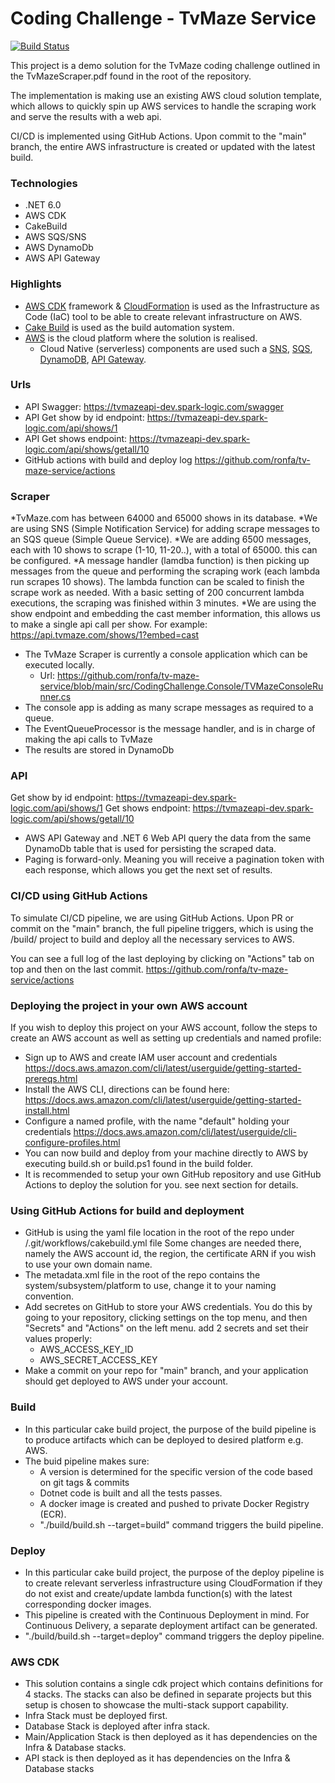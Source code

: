# Coding Challenge - TvMaze Service 

[![Build Status](https://travis-ci.org/joemccann/dillinger.svg?branch=master)](https://travis-ci.org/joemccann/dillinger)

This project is a demo solution for the TvMaze coding challenge outlined in the TvMazeScraper.pdf found in the root of the repository.

The implementation is making use an existing AWS cloud solution template, which allows to quickly spin up AWS services to handle the scraping work and serve the results with a web api.

CI/CD is implemented using GitHub Actions. Upon commit to the "main" branch, the entire AWS infrastructure is created or updated with the latest build.

### Technologies
* .NET 6.0
* AWS CDK
* CakeBuild
* AWS SQS/SNS
* AWS DynamoDb
* AWS API Gateway

### Highlights

* [AWS CDK](https://aws.amazon.com/cdk/) framework & [CloudFormation](https://aws.amazon.com/cloudformation/) is used as the Infrastructure as Code (IaC) tool to be able to create relevant infrastructure on AWS.
* [Cake Build](https://cakebuild.net/) is used as the build automation system. 
* [AWS](https://aws.amazon.com/) is the cloud platform where the solution is realised. 
  * Cloud Native (serverless) components are used such a [SNS](https://aws.amazon.com/sns/), [SQS](https://aws.amazon.com/sns/), [DynamoDB](https://aws.amazon.com/dynamodb/), [API Gateway](https://aws.amazon.com/api-gateway/).

### Urls

* API Swagger: https://tvmazeapi-dev.spark-logic.com/swagger
* API Get show by id endpoint: https://tvmazeapi-dev.spark-logic.com/api/shows/1
* API Get shows endpoint: https://tvmazeapi-dev.spark-logic.com/api/shows/getall/10
* GitHub actions with build and deploy log
https://github.com/ronfa/tv-maze-service/actions 

### Scraper
*TvMaze.com has between 64000 and 65000 shows in its database.
*We are using SNS (Simple Notification Service) for adding scrape messages to an SQS queue (Simple Queue Service). 
*We are adding 6500 messages, each with 10 shows to scrape (1-10, 11-20..), with a total of 65000. this can be configured.
*A message handler (lamdba function) is then picking up messages from the queue and performing the scraping work (each lambda run scrapes 10 shows).
The lambda function can  be scaled to finish the scrape work as needed.
With a basic setting of 200 concurrent lambda executions, the scraping was finished within 3 minutes.
*We are using the show endpoint and embedding the cast member information, this allows us to make a single api call per show. For example: https://api.tvmaze.com/shows/1?embed=cast

* The TvMaze Scraper is currently a console application which can be executed locally.
  * Url: https://github.com/ronfa/tv-maze-service/blob/main/src/CodingChallenge.Console/TVMazeConsoleRunner.cs
* The console app is adding as many scrape messages as required to a queue.
* The EventQueueProcessor is the message handler, and is in charge of making the api calls to TvMaze
* The results are stored in DynamoDb 

### API
Get show by id endpoint: https://tvmazeapi-dev.spark-logic.com/api/shows/1
Get shows endpoint: https://tvmazeapi-dev.spark-logic.com/api/shows/getall/10

* AWS API Gateway and .NET 6 Web API query the data from the same DynamoDb table that is used for persisting the scraped data.
* Paging is forward-only. Meaning you will receive a pagination token with each response, which allows you get the next set of results. 

### CI/CD using GitHub Actions
To simulate CI/CD pipeline, we are using GitHub Actions.
Upon PR or commit on the "main" branch, the full pipeline triggers, which is using the /build/ project to build and deploy all the necessary services to AWS.

You can see a full log of the last deploying by clicking on "Actions" tab on top and then on the last commit.
https://github.com/ronfa/tv-maze-service/actions 

### Deploying the project in your own AWS account
If you wish to deploy this project on your AWS account, follow the steps to create an AWS account as well as setting up credentials and named profile:

* Sign up to AWS and create IAM user account and credentials https://docs.aws.amazon.com/cli/latest/userguide/getting-started-prereqs.html
* Install the AWS CLI, directions can be found here: https://docs.aws.amazon.com/cli/latest/userguide/getting-started-install.html
* Configure a named profile, with the name "default" holding your credentials https://docs.aws.amazon.com/cli/latest/userguide/cli-configure-profiles.html
* You can now build and deploy from your machine directly to AWS by executing build.sh or build.ps1 found in the build folder.
* It is recommended to setup your own GitHub repository and use GitHub Actions to deploy the solution for you. see next section for details.

### Using GitHub Actions for build and deployment
* GitHub is using the yaml file location in the root of the repo under /.git/workflows/cakebuild.yml file
Some changes are needed there, namely the AWS account id, the region, the certificate ARN if you wish to use your own domain name.
* The metadata.xml file in the root of the repo contains the system/subsystem/platform to use, change it to your naming convention.
* Add secretes on GitHub to store your AWS credentials.
You do this by going to your repository, clicking settings on the top menu, and then "Secrets" and "Actions" on the left menu. add 2 secrets and set their values properly:
  * AWS_ACCESS_KEY_ID
  * AWS_SECRET_ACCESS_KEY
* Make a commit on your repo for "main" branch, and your application should get deployed to AWS under your account.

### Build

* In this particular cake build project, the purpose of the build pipeline is to produce artifacts which can be deployed to desired platform e.g. AWS.
* The buid pipeline makes sure:
  * A version is determined for the specific version of the code based on git tags & commits
  * Dotnet code is built and all the tests passes.
  * A docker image is created and pushed to private Docker Registry (ECR).
  * "./build/build.sh --target=build" command triggers the build pipeline.

### Deploy

* In this particular cake build project, the purpose of the deploy pipeline is to create relevant serverless infrastructure using CloudFormation if they do not exist and create/update lambda function(s) with the latest corresponding docker images. 
* This pipeline is created with the Continuous Deployment in mind. For Continuous Delivery, a separate deployment artifact can be generated.
* "./build/build.sh --target=deploy" command triggers the deploy pipeline.

### AWS CDK

* This solution contains a single cdk project which contains definitions for 4 stacks. The stacks can also be defined in separate projects but this setup is chosen to showcase the multi-stack support capability.
* Infra Stack must be deployed first. 
* Database Stack is deployed after infra stack. 
* Main/Application Stack is then deployed as it has dependencies on the Infra & Database stacks.
* API stack is then deployed as it has dependencies on the Infra & Database stacks
